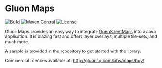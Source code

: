# Gluon Maps

[![Build](https://github.com/gluonhq/maps/actions/workflows/build.yml/badge.svg)](https://github.com/gluonhq/maps/actions/workflows/build.yml)
[![Maven Central](https://img.shields.io/maven-central/v/com.gluonhq/maps)](https://search.maven.org/#search|ga|1|com.gluonhq.maps)
[![License](https://img.shields.io/github/license/gluonhq/maps)](https://opensource.org/licenses/GPL-3.0)

Gluon Maps provides an easy way to integrate [OpenStreetMaps](https://www.openstreetmap.org) into a Java application.
It is blazing fast and offers layer overlays, multiple tile-sets, and much more.

A [sample](https://github.com/gluonhq/maps/tree/master/samples/mobile) is provided in the repository to get started with the library.

Commercial licences available at: http://gluonhq.com/labs/maps/buy/
